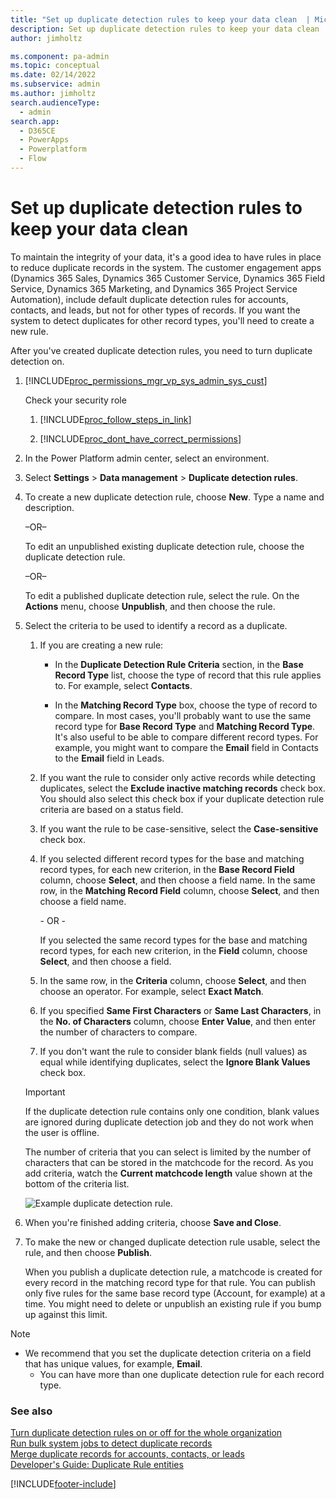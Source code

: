 ```yaml
---
title: "Set up duplicate detection rules to keep your data clean  | MicrosoftDocs"
description: Set up duplicate detection rules to keep your data clean
author: jimholtz

ms.component: pa-admin
ms.topic: conceptual
ms.date: 02/14/2022
ms.subservice: admin
ms.author: jimholtz
search.audienceType: 
  - admin
search.app:
  - D365CE
  - PowerApps
  - Powerplatform
  - Flow
---
```

# Set up duplicate detection rules to keep your data clean

To maintain the integrity of your data, it's a good idea to have rules in place to reduce duplicate records in the system. The customer engagement apps (Dynamics 365 Sales, Dynamics 365 Customer Service, Dynamics 365 Field Service, Dynamics 365 Marketing, and Dynamics 365 Project Service Automation), include default duplicate detection rules for accounts, contacts, and leads, but not for other types of records. If you want the system to detect duplicates for other record types, you'll need to create a new rule.  
  
 After you've created duplicate detection rules, you need to turn duplicate detection on.  
  
1. [!INCLUDE[proc_permissions_mgr_vp_sys_admin_sys_cust](../includes/proc-permissions-mgr-vp-sys-admin-sys-cust.md)]  
  
    Check your security role  
  
   1. [!INCLUDE[proc_follow_steps_in_link](../includes/proc-follow-steps-in-link.md)]  
  
   2. [!INCLUDE[proc_dont_have_correct_permissions](../includes/proc-dont-have-correct-permissions.md)]  
  
2. In the Power Platform admin center, select an environment. 

3. Select **Settings** > **Data management** > **Duplicate detection rules**.  
   
4. To create a new duplicate detection rule, choose **New**. Type a name and description.  
  
    –OR–  
  
    To edit an unpublished existing duplicate detection rule, choose the duplicate detection rule.  
  
    –OR–  
  
    To edit a published duplicate detection rule, select the rule. On the **Actions** menu, choose **Unpublish**, and then choose the rule.  
  
5. Select the criteria to be used to identify a record as a duplicate.  
  
   1.  If you are creating a new rule:  
  
       -   In the **Duplicate Detection Rule Criteria** section, in the **Base Record Type** list, choose the type of record that this rule applies to. For example, select **Contacts**.  
  
       -   In the **Matching Record Type** box, choose the type of record to compare. In most cases, you'll probably want to use the same record type for **Base Record Type** and **Matching Record Type**. It's also useful to be able to compare different record types. For example, you might want to compare the **Email** field in Contacts to the **Email** field in Leads.  
  
   2.  If you want the rule to consider only active records while detecting duplicates, select the **Exclude inactive matching records** check box. You should also select this check box if your duplicate detection rule criteria are based on a status field.  
  
   3.  If you want the rule to be case-sensitive, select the **Case-sensitive** check box.  
  
   4.  If you selected different record types for the base and matching record types, for each new criterion, in the **Base Record Field** column, choose **Select**, and then choose a field name. In the same row, in the **Matching Record Field** column, choose **Select**, and then choose a field name.  
  
        \-  OR -  
  
        If you selected the same record types for the base and matching record types, for each new criterion, in the **Field** column, choose **Select**, and then choose a field.  
  
   5.  In the same row, in the **Criteria** column, choose **Select**, and then choose an operator. For example, select **Exact Match**.  
  
   6.  If you specified **Same First Characters** or **Same Last Characters**, in the **No. of Characters** column, choose **Enter Value**, and then enter the number of characters to compare.  
  
   7.  If you don't want the rule to consider blank fields (null values) as equal while identifying duplicates, select the **Ignore Blank Values** check box.  
  
   > [!IMPORTANT]
   >  If the duplicate detection rule contains only one condition, blank values are ignored during duplicate detection job and they do not work when the user is offline.
  
    The number of criteria that you can select is limited by the number of characters that can be stored in the matchcode for the record. As you add criteria, watch the **Current matchcode length** value shown at the bottom of the criteria list.  
  
   ![Example duplicate detection rule.](../admin/media/cc-duplicate-detection-rule-cc-duplicate-detection-rule.PNG "Example duplicate detection rule")  
  
6. When you're finished adding criteria, choose **Save and Close**.  
  
7. To make the new or changed duplicate detection rule usable, select the rule, and then choose **Publish**.  
  
    When you publish a duplicate detection rule, a matchcode is created for every record in the matching record type for that rule. You can publish only five rules for the same base record type (Account, for example) at a time. You might need to delete or unpublish an existing rule if you bump up against this limit.  
  
> [!NOTE]
> - We recommend that you set the duplicate detection criteria on a field that has unique values, for example, **Email**.  
>   -   You can have more than one duplicate detection rule for each record type.  
  
### See also  
 [Turn duplicate detection rules on or off for the whole organization](../admin/turn-duplicate-detection-rules-off-whole-organization.md)<br />
 [Run bulk system jobs to detect duplicate records](../admin/run-bulk-system-jobs-detect-duplicate-records.md)<br />
 [Merge duplicate records for accounts, contacts, or leads](/powerapps/user/merge-duplicate-records)<br />
 [Developer's Guide: Duplicate Rule entities](/powerapps/developer/common-data-service/duplicaterule-entities)


[!INCLUDE[footer-include](../includes/footer-banner.md)]
